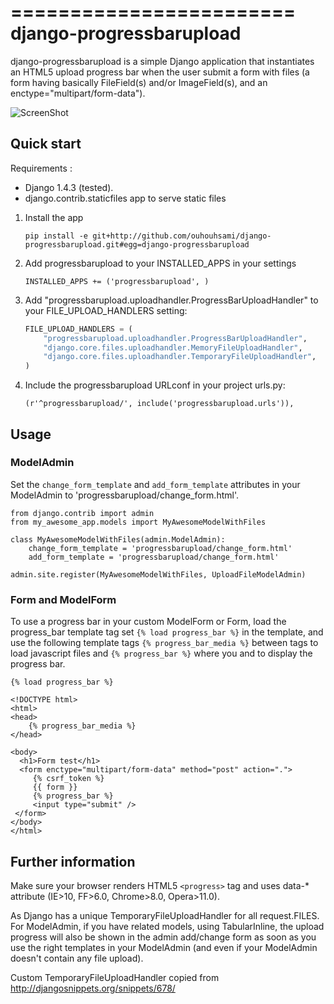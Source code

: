 ========================
django-progressbarupload
========================

django-progressbarupload is a simple Django application that instantiates an HTML5 upload progress bar when the user submit a form with files (a form having basically FileField(s) and/or ImageField(s), and an enctype="multipart/form-data").

![ScreenShot](https://raw.github.com/ouhouhsami/django-progressbarupload/master/docs/img/admin_progress_bar_screenshot.png)


Quick start
-----------

Requirements : 
* Django 1.4.3 (tested).
* django.contrib.staticfiles app to serve static files


1. Install the app

    ```
    pip install -e git+http://github.com/ouhouhsami/django-progressbarupload.git#egg=django-progressbarupload
    ```

2. Add progressbarupload to your INSTALLED_APPS in your settings

    ```
    INSTALLED_APPS += ('progressbarupload', )
    ```

3. Add "progressbarupload.uploadhandler.ProgressBarUploadHandler" to your FILE_UPLOAD_HANDLERS setting:

    ```python
    FILE_UPLOAD_HANDLERS = (
        "progressbarupload.uploadhandler.ProgressBarUploadHandler",
        "django.core.files.uploadhandler.MemoryFileUploadHandler",
        "django.core.files.uploadhandler.TemporaryFileUploadHandler",
    )
    ```

4. Include the progressbarupload URLconf in your project urls.py:

    ```
    (r'^progressbarupload/', include('progressbarupload.urls')),
    ```

Usage
-----

### ModelAdmin

Set the ```change_form_template``` and ```add_form_template``` attributes in your ModelAdmin to 'progressbarupload/change_form.html'.

    
    from django.contrib import admin
    from my_awesome_app.models import MyAwesomeModelWithFiles

    class MyAwesomeModelWithFiles(admin.ModelAdmin):
        change_form_template = 'progressbarupload/change_form.html'
        add_form_template = 'progressbarupload/change_form.html'

    admin.site.register(MyAwesomeModelWithFiles, UploadFileModelAdmin)
    

### Form and ModelForm

To use a progress bar in your custom ModelForm or Form, load the progress_bar template tag set ```{% load progress_bar %}``` in the template, and use the following template tags ```{% progress_bar_media %}``` between <head> tags to load javascript files and  ```{% progress_bar %}``` where you and to display the progress bar.

    
    {% load progress_bar %}

    <!DOCTYPE html>
    <html>
    <head>
        {% progress_bar_media %}
    </head>

    <body>
      <h1>Form test</h1>
      <form enctype="multipart/form-data" method="post" action=".">
         {% csrf_token %}
         {{ form }}
         {% progress_bar %}
         <input type="submit" />
     </form>
    </body>
    </html>

    


Further information
-------------------

Make sure your browser renders HTML5 ```<progress>``` tag and uses data-* attribute (IE>10, FF>6.0, Chrome>8.0, Opera>11.0).

As Django has a unique TemporaryFileUploadHandler for all request.FILES. For ModelAdmin, if you have related models, using TabularInline, the upload progress will also be shown in the admin add/change form as soon as you use the right templates in your ModelAdmin (and even if your ModelAdmin doesn't contain any file upload).

Custom TemporaryFileUploadHandler copied from http://djangosnippets.org/snippets/678/


